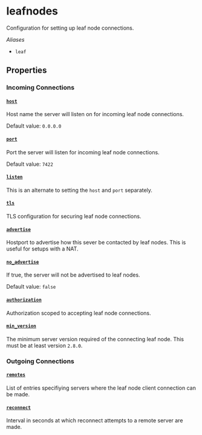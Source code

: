 # leafnodes

Configuration for setting up leaf node connections.

*Aliases*

- `leaf`


## Properties

### Incoming Connections

#### [`host`](host/README.md)

Host name the server will listen on for incoming
leaf node connections.

Default value: `0.0.0.0`

#### [`port`](port/README.md)

Port the server will listen for incoming leaf node
connections.

Default value: `7422`

#### [`listen`](listen/README.md)

This is an alternate to setting the `host` and `port` separately.

#### [`tls`](tls/README.md)

TLS configuration for securing leaf node connections.

#### [`advertise`](advertise/README.md)

Hostport to advertise how this sever be contacted
by leaf nodes. This is useful for setups with a NAT.

#### [`no_advertise`](no_advertise/README.md)

If true, the server will not be advertised to leaf nodes.

Default value: `false`

#### [`authorization`](authorization/README.md)

Authorization scoped to accepting leaf node connections.

#### [`min_version`](min_version/README.md)

The minimum server version required of the connecting
leaf node. This must be at least version `2.8.0`.

### Outgoing Connections

#### [`remotes`](remotes/README.md)

List of entries specifiying servers where the leaf
node client connection can be made.

#### [`reconnect`](reconnect/README.md)

Interval in seconds at which reconnect attempts to a
remote server are made.

